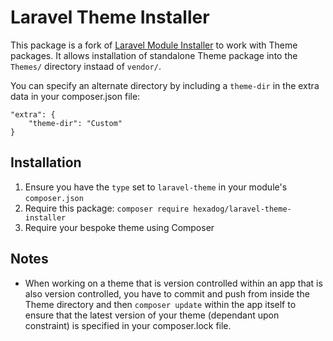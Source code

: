 # Laravel Theme Installer
This package is a fork of [Laravel Module Installer](https://github.com/joshbrw/laravel-module-installer) to work with Theme packages.
It allows installation of standalone Theme package into the `Themes/` directory instaad of `vendor/`.

You can specify an alternate directory by including a `theme-dir` in the extra data in your composer.json file:

    "extra": {
        "theme-dir": "Custom"
    }

## Installation

1. Ensure you have the `type` set to `laravel-theme` in your module's `composer.json`
2. Require this package: `composer require hexadog/laravel-theme-installer`
3. Require your bespoke theme using Composer

## Notes

* When working on a theme that is version controlled within an app that is also version controlled, you have to commit and push from inside the Theme directory and then `composer update` within the app itself to ensure that the latest version of your theme (dependant upon constraint) is specified in your composer.lock file.
